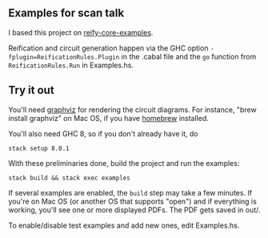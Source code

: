 [reification-rules]: https://github.com/conal/reification-rules

## Examples for scan talk

I based this project on [reify-core-examples](https://github.com/conal/reify-core-examples).

Reification and circuit generation happen via the GHC option `-fplugin=ReificationRules.Plugin` in the .cabal file and the `go` function from `ReificationRules.Run` in Examples.hs.

## Try it out

You'll need [graphviz](http://www.graphviz.org/) for rendering the circuit diagrams. For instance, "brew install graphviz" on Mac OS, if you have [homebrew](http://brew.sh/) installed.

You'll also need GHC 8, so if you don't already have it, do

    stack setup 8.0.1

With these preliminaries done, build the project and run the examples:

    stack build && stack exec examples

If several examples are enabled, the `build` step may take a few minutes. If you're on Mac OS (or another OS that supports "open") and if everything is working, you'll see one or more displayed PDFs. The PDF gets saved in out/.

To enable/disable test examples and add new ones, edit Examples.hs.
